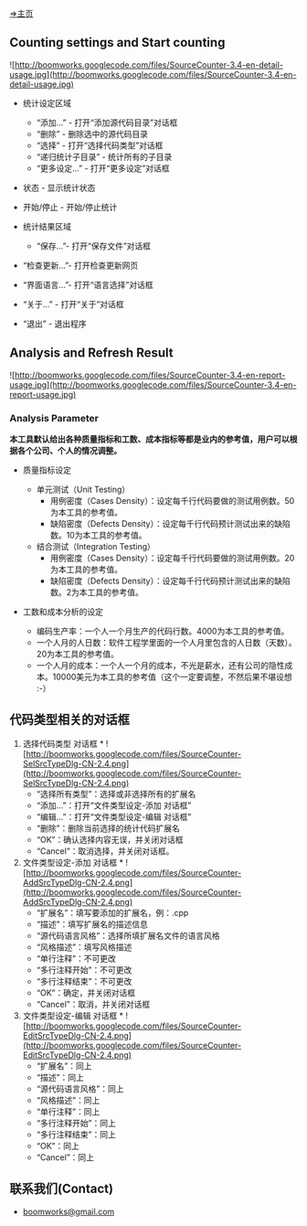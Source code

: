 [=>主页](SourceCounterCN.md)

## Counting settings and Start counting ##

![http://boomworks.googlecode.com/files/SourceCounter-3.4-en-detail-usage.jpg](http://boomworks.googlecode.com/files/SourceCounter-3.4-en-detail-usage.jpg)

  * 统计设定区域
    * “添加...” - 打开“添加源代码目录”对话框
    * “删除” - 删除选中的源代码目录
    * “选择” - 打开“选择代码类型”对话框
    * “递归统计子目录” - 统计所有的子目录
    * “更多设定...” - 打开“更多设定”对话框

  * 状态 - 显示统计状态
  * 开始/停止 - 开始/停止统计

  * 统计结果区域
    * “保存...”- 打开“保存文件”对话框

  * “检查更新...”- 打开检查更新网页
  * “界面语言...”- 打开“语言选择”对话框
  * “关于...” - 打开“关于”对话框
  * “退出” - 退出程序

## Analysis and Refresh Result ##

![http://boomworks.googlecode.com/files/SourceCounter-3.4-en-report-usage.jpg](http://boomworks.googlecode.com/files/SourceCounter-3.4-en-report-usage.jpg)

### Analysis Parameter ###

**本工具默认给出各种质量指标和工数、成本指标等都是业内的参考值，用户可以根据各个公司、个人的情况调整。**

  * 质量指标设定
    * 单元测试（Unit Testing）
      * 用例密度（Cases Density）：设定每千行代码要做的测试用例数。50为本工具的参考值。
      * 缺陷密度（Defects Density）：设定每千行代码预计测试出来的缺陷数。10为本工具的参考值。
    * 结合测试（Integration Testing）
      * 用例密度（Cases Density）：设定每千行代码要做的测试用例数。20为本工具的参考值。
      * 缺陷密度（Defects Density）：设定每千行代码预计测试出来的缺陷数。2为本工具的参考值。

  * 工数和成本分析的设定
    * 编码生产率：一个人一个月生产的代码行数。4000为本工具的参考值。
    * 一个人月的人日数：软件工程学里面的一个人月里包含的人日数（天数）。20为本工具的参考值。
    * 一个人月的成本：一个人一个月的成本，不光是薪水，还有公司的隐性成本。10000美元为本工具的参考值（这个一定要调整，不然后果不堪设想 :-）

## 代码类型相关的对话框 ##

  1. 选择代码类型 对话框
    * ![http://boomworks.googlecode.com/files/SourceCounter-SelSrcTypeDlg-CN-2.4.png](http://boomworks.googlecode.com/files/SourceCounter-SelSrcTypeDlg-CN-2.4.png)
      * “选择所有类型”：选择或非选择所有的扩展名
      * “添加...”：打开“文件类型设定-添加 对话框”
      * “编辑...”：打开“文件类型设定-编辑 对话框”
      * “删除”：删除当前选择的统计代码扩展名
      * “OK”：确认选择内容无误，并关闭对话框
      * “Cancel”：取消选择，并关闭对话框。
  1. 文件类型设定-添加 对话框
    * ![http://boomworks.googlecode.com/files/SourceCounter-AddSrcTypeDlg-CN-2.4.png](http://boomworks.googlecode.com/files/SourceCounter-AddSrcTypeDlg-CN-2.4.png)
      * “扩展名”：填写要添加的扩展名，例：.cpp
      * “描述”：填写扩展名的描述信息
      * “源代码语言风格”：选择所填扩展名文件的语言风格
      * “风格描述”：填写风格描述
      * “单行注释”：不可更改
      * “多行注释开始”：不可更改
      * “多行注释结束”：不可更改
      * “OK”：确定，并关闭对话框
      * “Cancel”：取消，并关闭对话框
  1. 文件类型设定-编辑 对话框
    * ![http://boomworks.googlecode.com/files/SourceCounter-EditSrcTypeDlg-CN-2.4.png](http://boomworks.googlecode.com/files/SourceCounter-EditSrcTypeDlg-CN-2.4.png)
      * “扩展名”：同上
      * “描述”：同上
      * “源代码语言风格”：同上
      * “风格描述”：同上
      * “单行注释”：同上
      * “多行注释开始”：同上
      * “多行注释结束”：同上
      * “OK”：同上
      * “Cancel”：同上

## 联系我们(Contact) ##

  * [boomworks@gmail.com](mailto:boomworks@gmail.com)
